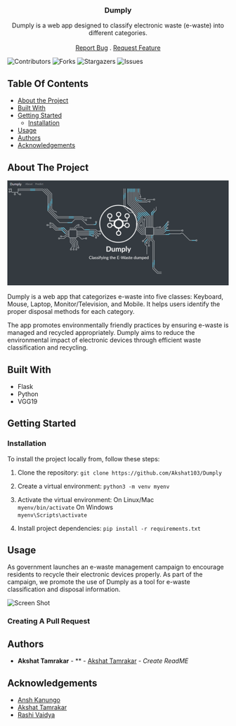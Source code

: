 <br/>
<p align="center">
  <h3 align="center">Dumply</h3>

  <p align="center">
    Dumply is a web app designed to classify electronic waste (e-waste) into different categories.
    <br/>
    <br/>
    <a href="https://github.com/Akshat103/Dumply/issues">Report Bug</a>
    .
    <a href="https://github.com/Akshat103/Dumply/issues">Request Feature</a>
  </p>
</p>

![Contributors](https://img.shields.io/github/contributors/Akshat103/Dumply?color=dark-green) ![Forks](https://img.shields.io/github/forks/Akshat103/Dumply?style=social) ![Stargazers](https://img.shields.io/github/stars/Akshat103/Dumply?style=social) ![Issues](https://img.shields.io/github/issues/Akshat103/Dumply) 

## Table Of Contents

* [About the Project](#about-the-project)
* [Built With](#built-with)
* [Getting Started](#getting-started)
  * [Installation](#installation)
* [Usage](#usage)
* [Authors](#authors)
* [Acknowledgements](#acknowledgements)

## About The Project

![Screen Shot](images/screenshot.PNG)

Dumply is a web app that categorizes e-waste into five classes: Keyboard, Mouse, Laptop, Monitor/Television, and Mobile. It helps users identify the proper disposal methods for each category.

The app promotes environmentally friendly practices by ensuring e-waste is managed and recycled appropriately. Dumply aims to reduce the environmental impact of electronic devices through efficient waste classification and recycling.

## Built With

* Flask
* Python
* VGG19

## Getting Started


### Installation

To install the project locally from, follow these steps:

1. Clone the repository:
```git clone https://github.com/Akshat103/Dumply```

2. Create a virtual environment:
```python3 -m venv myenv```

3. Activate the virtual environment: 
On Linux/Mac  
```myenv/bin/activate```
On Windows   
 ```myenv\Scripts\activate```

4. Install project dependencies:
```pip install -r requirements.txt```


## Usage

As government launches an e-waste management campaign to encourage residents to recycle their electronic devices properly. As part of the campaign, we promote the use of Dumply as a tool for e-waste classification and disposal information.

![Screen Shot](images/dp.PNG)

### Creating A Pull Request



## Authors

* **Akshat Tamrakar** - ** - [Akshat Tamrakar](https://github.com/Akshat103) - *Create ReadME*

## Acknowledgements

* [Ansh Kanungo](https://github.com/Anshkanungo)
* [Akshat Tamrakar](https://github.com/Akshat103)
* [Rashi Vaidya](https://github.com/rashivaidya/)
